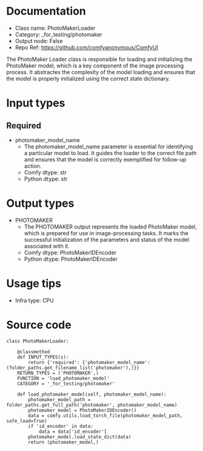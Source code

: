 # Documentation
- Class name: PhotoMakerLoader
- Category: _for_testing/photomaker
- Output node: False
- Repo Ref: https://github.com/comfyanonymous/ComfyUI

The PhotoMaker Loader class is responsible for loading and initializing the PhotoMaker model, which is a key component of the image processing process. It abstractes the complexity of the model loading and ensures that the model is properly initialized using the correct state dictionary.

# Input types
## Required
- photomaker_model_name
    - The photomaker_model_name parameter is essential for identifying a particular model to load. It guides the loader to the correct file path and ensures that the model is correctly exemplified for follow-up action.
    - Comfy dtype: str
    - Python dtype: str

# Output types
- PHOTOMAKER
    - The PHOTOMAKER output represents the loaded PhotoMaker model, which is prepared for use in image-processing tasks. It marks the successful initialization of the parameters and status of the model associated with it.
    - Comfy dtype: PhotoMakerIDEncoder
    - Python dtype: PhotoMakerIDEncoder

# Usage tips
- Infra type: CPU

# Source code
```
class PhotoMakerLoader:

    @classmethod
    def INPUT_TYPES(s):
        return {'required': {'photomaker_model_name': (folder_paths.get_filename_list('photomaker'),)}}
    RETURN_TYPES = ('PHOTOMAKER',)
    FUNCTION = 'load_photomaker_model'
    CATEGORY = '_for_testing/photomaker'

    def load_photomaker_model(self, photomaker_model_name):
        photomaker_model_path = folder_paths.get_full_path('photomaker', photomaker_model_name)
        photomaker_model = PhotoMakerIDEncoder()
        data = comfy.utils.load_torch_file(photomaker_model_path, safe_load=True)
        if 'id_encoder' in data:
            data = data['id_encoder']
        photomaker_model.load_state_dict(data)
        return (photomaker_model,)
```